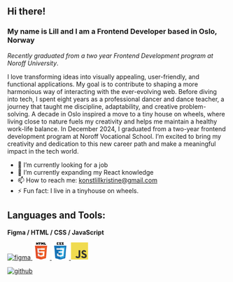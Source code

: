 ## Hi there! 
### My name is Lill and I am a Frontend Developer based in Oslo, Norway
*Recently graduated from a two year Frontend Development program at Noroff University*. 

I love transforming ideas into visually appealing, user-friendly, and functional applications. My goal is to contribute to shaping a more harmonious way of interacting with the ever-evolving web.
Before diving into tech, I spent eight years as a professional dancer and dance teacher, a journey that taught me discipline, adaptability, and creative problem-solving. A decade in Oslo inspired a move to a tiny house on wheels, where living close to nature fuels my creativity and helps me maintain a healthy work-life balance.
In December 2024, I graduated from a two-year frontend development program at Noroff Vocational School. I’m excited to bring my creativity and dedication to this new career path and make a meaningful impact in the tech world.

- 🔭 I’m currently looking for a job 
- 🌱 I’m currently expanding my React knowledge 
- 📫 How to reach me: konstlillkristine@gmail.com 
- ⚡ Fun fact: I live in a tinyhouse on wheels.

## Languages and Tools:
**Figma / HTML / CSS / JavaScript**

<p align="left"> <a href="https://www.figma.com/" target="_blank" rel="noreferrer"> <img src="https://www.vectorlogo.zone/logos/figma/figma-icon.svg" alt="figma" width="40" height="40"/> </a> <a href="https://www.w3.org/html/" target="_blank" rel="noreferrer"> <img src="https://raw.githubusercontent.com/devicons/devicon/master/icons/html5/html5-original-wordmark.svg" alt="html5" width="40" height="40"/> </a> <a href="https://www.w3schools.com/css/" target="_blank" rel="noreferrer"> <img src="https://raw.githubusercontent.com/devicons/devicon/master/icons/css3/css3-original-wordmark.svg" alt="css3" width="40" height="40"/> </a> <a href="https://developer.mozilla.org/en-US/docs/Web/JavaScript" target="_blank" rel="noreferrer"> <img src="https://raw.githubusercontent.com/devicons/devicon/master/icons/javascript/javascript-original.svg" alt="javascript" width="40" height="40"/> </a> </p>


[<img src='https://cdn.jsdelivr.net/npm/simple-icons@3.0.1/icons/github.svg' alt='github' height='40'>](https://github.com/LillKonst)  





